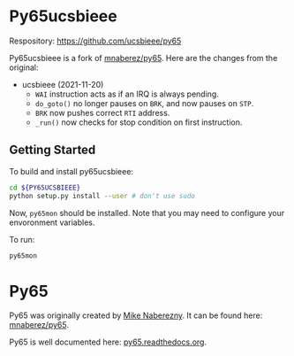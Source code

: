 
# Py65ucsbieee

Respository: <https://github.com/ucsbieee/py65>

Py65ucsbieee is a fork of [mnaberez/py65](https://github.com/mnaberez/py65). Here are the changes from the original:

- ucsbieee (2021-11-20)
  - `WAI` instruction acts as if an IRQ is always pending.
  - `do_goto()` no longer pauses on `BRK`, and now pauses on `STP`.
  - `BRK` now pushes correct `RTI` address.
  - `_run()` now checks for stop condition on first instruction.

## Getting Started

To build and install py65ucsbieee:

```bash
cd ${PY65UCSBIEEE}
python setup.py install --user # don't use sudo
```

Now, `py65mon` should be installed. Note that you may need to configure your envoronment variables.

To run:

```bash
py65mon
```

# Py65

Py65 was originally created by [Mike Naberezny](https://github.com/mnaberez). It can be found here: [mnaberez/py65](https://github.com/mnaberez/py65).

Py65 is well documented here: [py65.readthedocs.org](http://py65.readthedocs.org/).
